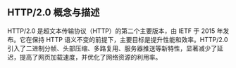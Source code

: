 ## HTTP/2.0 概念与描述

HTTP/2.0 是超文本传输协议（HTTP）的第二个主要版本，由 IETF 于 2015 年发布。它在保持 HTTP 语义不变的前提下，主要目标是提升性能和效率。HTTP/2.0 引入了二进制分帧、头部压缩、多路复用、服务器推送等新特性，显著减少了延迟，提高了网页加载速度，并优化了网络资源的利用率。